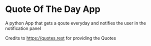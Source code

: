 # Quote Of The Day App
A python App that gets a qoute everyday and notifies the user in the notification panel

Credits to https://quotes.rest for providing the Quotes
